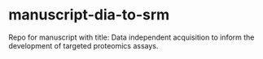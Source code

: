 # manuscript-dia-to-srm
Repo for manuscript with title: Data independent acquisition to inform the development of targeted proteomics assays.
